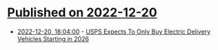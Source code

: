 # [Published on 2022-12-20](index.md)

* [2022-12-20, 18:04:00](https://tech.slashdot.org/story/22/12/20/184240/usps-expects-to-only-buy-electric-delivery-vehicles-starting-in-2026?utm_source=rss1.0mainlinkanon&utm_medium=feed) - [USPS Expects To Only Buy Electric Delivery Vehicles Starting in 2026](https://tech.slashdot.org/story/22/12/20/184240/usps-expects-to-only-buy-electric-delivery-vehicles-starting-in-2026?utm_source=rss1.0mainlinkanon&utm_medium=feed)
